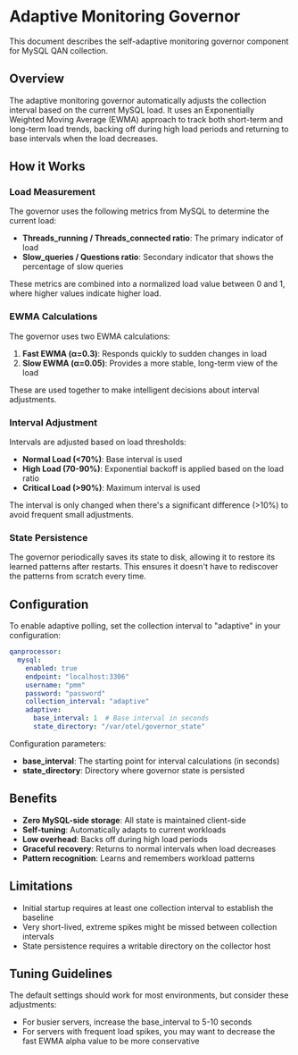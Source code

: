 # Adaptive Monitoring Governor

This document describes the self-adaptive monitoring governor component for MySQL QAN collection.

## Overview

The adaptive monitoring governor automatically adjusts the collection interval based on the current MySQL load. It uses an Exponentially Weighted Moving Average (EWMA) approach to track both short-term and long-term load trends, backing off during high load periods and returning to base intervals when the load decreases.

## How it Works

### Load Measurement

The governor uses the following metrics from MySQL to determine the current load:

- **Threads_running / Threads_connected ratio**: The primary indicator of load
- **Slow_queries / Questions ratio**: Secondary indicator that shows the percentage of slow queries

These metrics are combined into a normalized load value between 0 and 1, where higher values indicate higher load.

### EWMA Calculations

The governor uses two EWMA calculations:

1. **Fast EWMA (α=0.3)**: Responds quickly to sudden changes in load
2. **Slow EWMA (α=0.05)**: Provides a more stable, long-term view of the load

These are used together to make intelligent decisions about interval adjustments.

### Interval Adjustment

Intervals are adjusted based on load thresholds:

- **Normal Load (<70%)**: Base interval is used
- **High Load (70-90%)**: Exponential backoff is applied based on the load ratio
- **Critical Load (>90%)**: Maximum interval is used

The interval is only changed when there's a significant difference (>10%) to avoid frequent small adjustments.

### State Persistence

The governor periodically saves its state to disk, allowing it to restore its learned patterns after restarts. This ensures it doesn't have to rediscover the patterns from scratch every time.

## Configuration

To enable adaptive polling, set the collection interval to "adaptive" in your configuration:

```yaml
qanprocessor:
  mysql:
    enabled: true
    endpoint: "localhost:3306"
    username: "pmm"
    password: "password"
    collection_interval: "adaptive"
    adaptive:
      base_interval: 1  # Base interval in seconds
      state_directory: "/var/otel/governor_state"
```

Configuration parameters:

- **base_interval**: The starting point for interval calculations (in seconds)
- **state_directory**: Directory where governor state is persisted

## Benefits

- **Zero MySQL-side storage**: All state is maintained client-side
- **Self-tuning**: Automatically adapts to current workloads
- **Low overhead**: Backs off during high load periods
- **Graceful recovery**: Returns to normal intervals when load decreases
- **Pattern recognition**: Learns and remembers workload patterns

## Limitations

- Initial startup requires at least one collection interval to establish the baseline
- Very short-lived, extreme spikes might be missed between collection intervals
- State persistence requires a writable directory on the collector host

## Tuning Guidelines

The default settings should work for most environments, but consider these adjustments:

- For busier servers, increase the base_interval to 5-10 seconds
- For servers with frequent load spikes, you may want to decrease the fast EWMA alpha value to be more conservative
